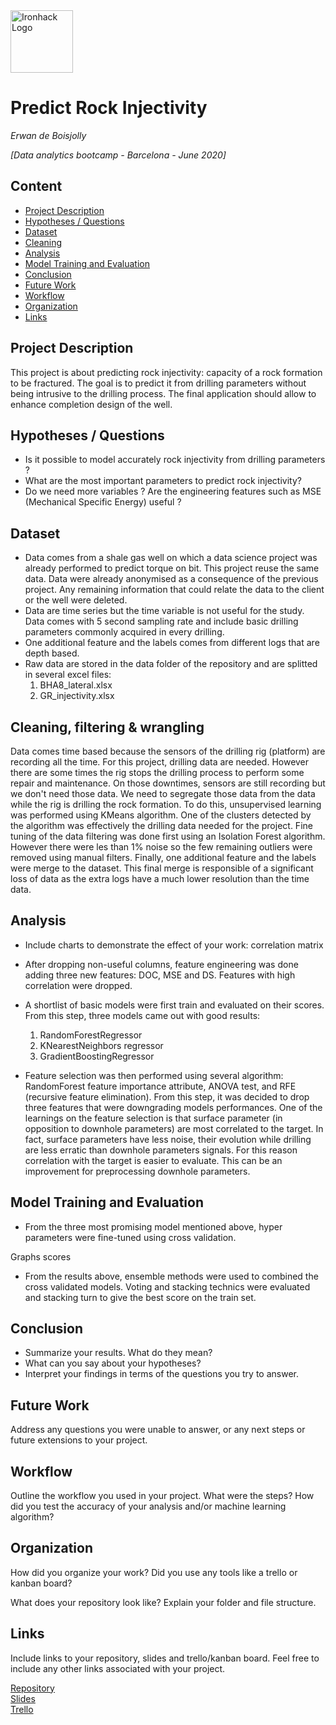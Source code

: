 <img src="https://bit.ly/2VnXWr2" alt="Ironhack Logo" width="100"/>

# Predict Rock Injectivity
*Erwan de Boisjolly*

*[Data analytics bootcamp - Barcelona - June 2020]*

## Content
- [Project Description](#project-description)
- [Hypotheses / Questions](#hypotheses-questions)
- [Dataset](#dataset)
- [Cleaning](#cleaning)
- [Analysis](#analysis)
- [Model Training and Evaluation](#model-training-and-evaluation)
- [Conclusion](#conclusion)
- [Future Work](#future-work)
- [Workflow](#workflow)
- [Organization](#organization)
- [Links](#links)

## Project Description
This project is about predicting rock injectivity: capacity of a rock formation to be fractured. The goal is to predict it from drilling parameters without being intrusive to the drilling process. The final application should allow to enhance completion design of the well.

## Hypotheses / Questions
* Is it possible to model accurately rock injectivity from drilling parameters ?
* What are the most important parameters to predict rock injectivity?
* Do we need more variables ? Are the engineering features such as MSE (Mechanical Specific Energy) useful ?

## Dataset
* Data comes from a shale gas well on which a data science project was already performed to predict torque on bit. This project reuse the same data. Data were already anonymised as a consequence of the previous project. Any remaining information that could relate the data to the client or the well were deleted.
* Data are time series but the time variable is not useful for the study. Data comes with 5 second sampling rate and include basic drilling parameters commonly acquired in every drilling.
* One additional feature and the labels comes from different logs that are depth based.
* Raw data are stored in the data folder of the repository and are splitted in several excel files:
	1. BHA8_lateral.xlsx
	2. GR_injectivity.xlsx

## Cleaning, filtering & wrangling
Data comes time based because the sensors of the drilling rig (platform) are recording all the time.  For this project, drilling data are needed. However there are some times the rig stops the drilling process to perform some repair and maintenance. On those downtimes, sensors are still recording but we don't need those data. We need to segregate those data from the data while the rig is drilling the rock formation.
To do this, unsupervised learning was performed using KMeans algorithm. One of the clusters detected by the algorithm was effectively the drilling data needed for the project.
Fine tuning of the data filtering was done first using an Isolation Forest algorithm. However there were les than 1% noise so the few remaining outliers were removed using manual filters.
Finally, one additional feature and the labels were merge to the dataset. This final merge is responsible of a significant loss of data as the extra logs have a much lower resolution than the time data.  

## Analysis
* Include charts to demonstrate the effect of your work: correlation matrix

* After dropping non-useful columns, feature engineering was done adding three new features: DOC, MSE and DS. Features with high correlation were dropped.
* A shortlist of basic models were first train and evaluated on their scores. From this step, three models came out with good results:
	1. RandomForestRegressor
	2. KNearestNeighbors regressor
	3. GradientBoostingRegressor
* Feature selection was then performed using several algorithm: RandomForest feature importance attribute, ANOVA test, and RFE (recursive feature elimination). From this step, it was decided to drop three features that were downgrading models performances.
One of the learnings on the feature selection is that surface parameter (in opposition to downhole parameters) are most correlated to the target. In fact, surface parameters have less noise, their evolution while drilling are less erratic than downhole parameters signals. For this reason correlation with the target is easier to evaluate. This can be an improvement for preprocessing downhole parameters.

## Model Training and Evaluation
* From the three most promising model mentioned above, hyper parameters  were fine-tuned using cross validation.

Graphs scores

* From the results above, ensemble methods were used to combined the cross validated models. Voting and stacking technics were evaluated and stacking turn to give the best score on the train set.

## Conclusion
* Summarize your results. What do they mean?
* What can you say about your hypotheses?
* Interpret your findings in terms of the questions you try to answer.

## Future Work
Address any questions you were unable to answer, or any next steps or future extensions to your project.

## Workflow
Outline the workflow you used in your project. What were the steps?
How did you test the accuracy of your analysis and/or machine learning algorithm?

## Organization
How did you organize your work? Did you use any tools like a trello or kanban board?

What does your repository look like? Explain your folder and file structure.

## Links
Include links to your repository, slides and trello/kanban board. Feel free to include any other links associated with your project.


[Repository](https://github.com/)  
[Slides](https://slides.com/)  
[Trello](https://trello.com/en)  
